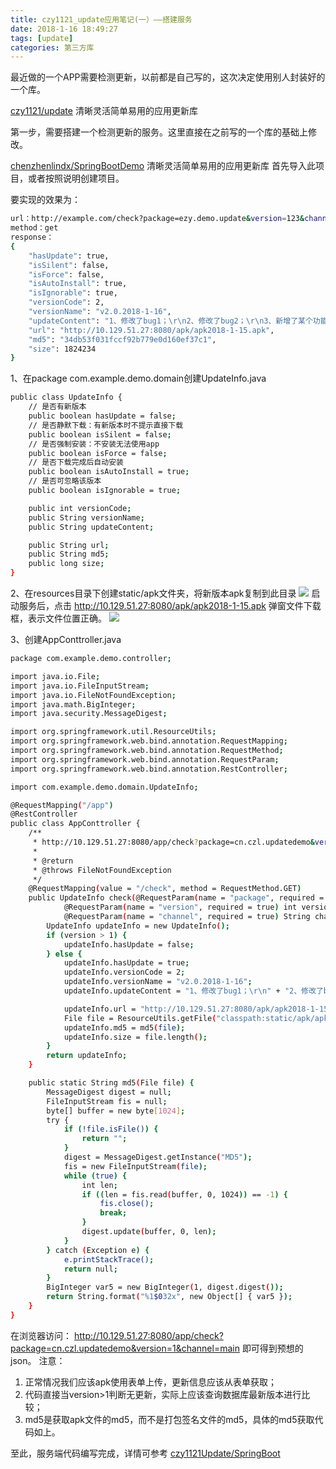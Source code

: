 ```yaml
---
title: czy1121_update应用笔记(一）——搭建服务
date: 2018-1-16 18:49:27
tags: [update]
categories: 第三方库
---
```

最近做的一个APP需要检测更新，以前都是自己写的，这次决定使用别人封装好的一个库。

[czy1121/update](https://github.com/czy1121/update)
清晰灵活简单易用的应用更新库

第一步，需要搭建一个检测更新的服务。这里直接在之前写的一个库的基础上修改。

[chenzhenlindx/SpringBootDemo](https://github.com/chenzhenlindx/SpringBootDemo)
清晰灵活简单易用的应用更新库
首先导入此项目，或者按照说明创建项目。

要实现的效果为：
``` bash
url：http://example.com/check?package=ezy.demo.update&version=123&channel=yyb
method：get
response：
{
	"hasUpdate": true,
	"isSilent": false,
	"isForce": false,
	"isAutoInstall": true,
	"isIgnorable": true,
	"versionCode": 2,
	"versionName": "v2.0.2018-1-16",
	"updateContent": "1、修改了bug1；\r\n2、修改了bug2；\r\n3、新增了某个功能。",
	"url": "http://10.129.51.27:8080/apk/apk2018-1-15.apk",
	"md5": "34db53f031fccf92b779e0d160ef37c1",
	"size": 1824234
}
```
1、在package com.example.demo.domain创建UpdateInfo.java
``` bash
public class UpdateInfo {
	// 是否有新版本
	public boolean hasUpdate = false;
	// 是否静默下载：有新版本时不提示直接下载
	public boolean isSilent = false;
	// 是否强制安装：不安装无法使用app
	public boolean isForce = false;
	// 是否下载完成后自动安装
	public boolean isAutoInstall = true;
	// 是否可忽略该版本
	public boolean isIgnorable = true;

	public int versionCode;
	public String versionName;
	public String updateContent;

	public String url;
	public String md5;
	public long size;
}
```
2、在resources目录下创建static/apk文件夹，将新版本apk复制到此目录
![](/images/UpdateDemo/apk_path.png)
启动服务后，点击 http://10.129.51.27:8080/apk/apk2018-1-15.apk 弹窗文件下载框，表示文件位置正确。
![](/images/UpdateDemo/apk_dialog.png)

3、创建AppConttroller.java
``` bash
package com.example.demo.controller;

import java.io.File;
import java.io.FileInputStream;
import java.io.FileNotFoundException;
import java.math.BigInteger;
import java.security.MessageDigest;

import org.springframework.util.ResourceUtils;
import org.springframework.web.bind.annotation.RequestMapping;
import org.springframework.web.bind.annotation.RequestMethod;
import org.springframework.web.bind.annotation.RequestParam;
import org.springframework.web.bind.annotation.RestController;

import com.example.demo.domain.UpdateInfo;

@RequestMapping("/app")
@RestController
public class AppConttroller {
	/**
	 * http://10.129.51.27:8080/app/check?package=cn.czl.updatedemo&version=1&channel=main
	 * 
	 * @return
	 * @throws FileNotFoundException
	 */
	@RequestMapping(value = "/check", method = RequestMethod.GET)
	public UpdateInfo check(@RequestParam(name = "package", required = true) String pkg,
			@RequestParam(name = "version", required = true) int version,
			@RequestParam(name = "channel", required = true) String channel) throws FileNotFoundException {
		UpdateInfo updateInfo = new UpdateInfo();
		if (version > 1) {
			updateInfo.hasUpdate = false;
		} else {
			updateInfo.hasUpdate = true;
			updateInfo.versionCode = 2;
			updateInfo.versionName = "v2.0.2018-1-16";
			updateInfo.updateContent = "1、修改了bug1；\r\n" + "2、修改了bug2；\r\n" + "3、新增了某个功能。";

			updateInfo.url = "http://10.129.51.27:8080/apk/apk2018-1-15.apk";
			File file = ResourceUtils.getFile("classpath:static/apk/apk2018-1-15.apk");
			updateInfo.md5 = md5(file);
			updateInfo.size = file.length();
		}
		return updateInfo;
	}

	public static String md5(File file) {
		MessageDigest digest = null;
		FileInputStream fis = null;
		byte[] buffer = new byte[1024];
		try {
			if (!file.isFile()) {
				return "";
			}
			digest = MessageDigest.getInstance("MD5");
			fis = new FileInputStream(file);
			while (true) {
				int len;
				if ((len = fis.read(buffer, 0, 1024)) == -1) {
					fis.close();
					break;
				}
				digest.update(buffer, 0, len);
			}
		} catch (Exception e) {
			e.printStackTrace();
			return null;
		}
		BigInteger var5 = new BigInteger(1, digest.digest());
		return String.format("%1$032x", new Object[] { var5 });
	}
}

```

在浏览器访问：
http://10.129.51.27:8080/app/check?package=cn.czl.updatedemo&version=1&channel=main
即可得到预想的json。
注意：
1. 正常情况我们应该apk使用表单上传，更新信息应该从表单获取；
2. 代码直接当version>1判断无更新，实际上应该查询数据库最新版本进行比较；
3. md5是获取apk文件的md5，而不是打包签名文件的md5，具体的md5获取代码如上。

至此，服务端代码编写完成，详情可参考
[czy1121Update/SpringBoot](https://github.com/chenzhenlindx/czy1121Update/tree/master/SpringBoot)
  
